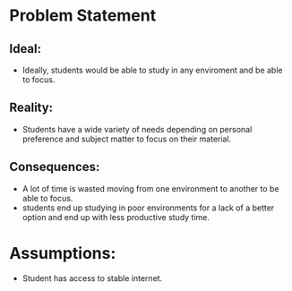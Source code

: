 <h1>Problem Statement</h1>

<h2>Ideal:</h2>
<ul>
  <li>Ideally, students would be able to study in any enviroment and be able to focus.</li>
</ul>
<h2>Reality:</h2>
<ul>
  <li>Students have a wide variety of needs depending on personal preference and subject matter to focus on their material.</li>
</ul>
<h2>Consequences:</h2>
<ul>
  <li>A lot of time is wasted moving from one environment to another to be able to focus.</li>
  <li>students end up studying in poor environments for a lack of a better option and end up with less productive study time.</li>
</ul>
<h1>Assumptions:</h1>
<ul>
  <li>Student has access to stable internet. </li>
</ul>
